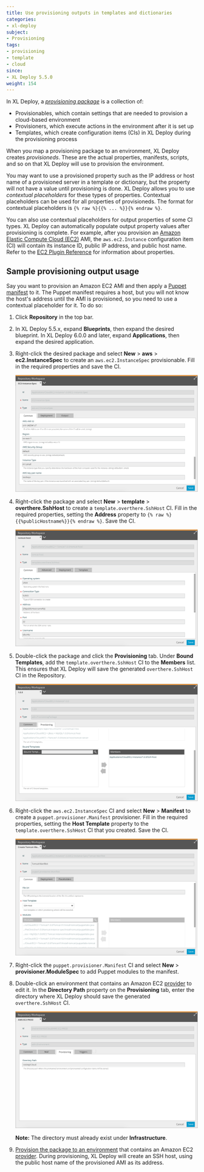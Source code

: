 ```yaml
---
title: Use provisioning outputs in templates and dictionaries
categories:
- xl-deploy
subject:
- Provisioning
tags:
- provisioning
- template
- cloud
since:
- XL Deploy 5.5.0
weight: 154
---
```


In XL Deploy, a [*provisioning package*](/xl-deploy/how-to/create-a-provisioning-package.html) is a collection of:

* Provisionables, which contain settings that are needed to provision a cloud-based environment
* Provisioners, which execute actions in the environment after it is set up
* Templates, which create configuration items (CIs) in XL Deploy during the provisioning process

When you map a provisioning package to an environment, XL Deploy creates *provisioneds*. These are the actual properties, manifests, scripts, and so on that XL Deploy will use to provision the environment.

You may want to use a provisioned property such as the IP address or host name of a provisioned server in a template or dictionary, but the property will not have a value until provisioning is done. XL Deploy allows you to use *contextual placeholders* for these types of properties. Contextual placeholders can be used for all properties of provisioneds. The format for contextual placeholders is `{% raw %}{{% ... %}}{% endraw %}`.

You can also use contextual placeholders for output properties of some CI types. XL Deploy can automatically populate output property values after provisioning is complete. For example, after you provision an [Amazon Elastic Compute Cloud (EC2)](https://aws.amazon.com/ec2/) AMI, the `aws.ec2.Instance` configuration item (CI) will contain its instance ID, public IP address, and public host name. Refer to the [EC2 Plugin Reference](/xl-deploy-xld-aws-ec2-plugin/latest/ec2PluginManual.html) for information about properties.

## Sample provisioning output usage

Say you want to provision an Amazon EC2 AMI and then apply a [Puppet manifest](https://puppetlabs.com/) to it. The Puppet manifest requires a host, but you will not know the host's address until the AMI is provisioned, so you need to use a contextual placeholder for it. To do so:

1. Click **Repository** in the top bar.
1. In XL Deploy 5.5.x, expand **Blueprints**, then expand the desired blueprint. In XL Deploy 6.0.0 and later, expand **Applications**, then expand the desired application.
1. Right-click the desired package and select **New** > **aws** > **ec2.InstanceSpec** to create an `aws.ec2.InstanceSpec` provisionable. Fill in the required properties and save the CI.

    ![Create new provisionable (aws.ec2.InstanceSpec)](images/provisioning-create-new-provisionable-02.png)

1. Right-click the package and select **New** > **template** > **overthere.SshHost** to create a `template.overthere.SshHost` CI. Fill in the required properties, setting the **Address** property to `{% raw %}{{%publicHostname%}}{% endraw %}`. Save the CI.

    ![Sample template.overthere.SshHost with contextual placeholder](images/provisioning-create-new-template.png)

1. Double-click the package and click the **Provisioning** tab. Under **Bound Templates**, add the `template.overthere.SshHost` CI to the **Members** list. This ensures that XL Deploy will save the generated `overthere.SshHost` CI in the Repository.

    ![Sample package with bound template](images/provisioning-add-bound-template.png)

1. Right-click the `aws.ec2.InstanceSpec` CI and select **New** > **Manifest** to create a `puppet.provisioner.Manifest` provisioner. Fill in the required properties, setting the **Host Template** property to the `template.overthere.SshHost` CI that you created. Save the CI.

    ![Sample puppet.provisioner.Manifest](images/provisioning-create-puppet-manifest.png)

1. Right-click the `puppet.provisioner.Manifest` CI and select **New** > **provisioner.ModuleSpec** to add Puppet modules to the manifest.

1. Double-click an environment that contains an Amazon EC2 [provider](/xl-deploy/how-to/create-a-provider.html) to edit it. In the **Directory Path** property on the **Provisioning** tab, enter the directory where XL Deploy should save the generated `overthere.SshHost` CI.

    ![Directory path property on a sample provider](images/provisioning-directory-path-on-provider.png)

    **Note:** The directory must already exist under **Infrastructure**.

1. [Provision the package to an environment](/xl-deploy/how-to/provision-an-environment.html) that contains an Amazon EC2 [provider](/xl-deploy/how-to/create-a-provider.html). During provisioning, XL Deploy will create an SSH host, using the public host name of the provisioned AMI as its address.
